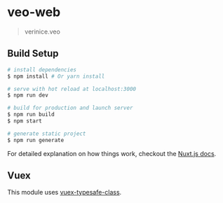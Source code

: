 # veo-web

> verinice.veo

## Build Setup

```bash
# install dependencies
$ npm install # Or yarn install

# serve with hot reload at localhost:3000
$ npm run dev

# build for production and launch server
$ npm run build
$ npm start

# generate static project
$ npm run generate
```

For detailed explanation on how things work, checkout the [Nuxt.js docs](https://github.com/nuxt/nuxt.js).

## Vuex

This module uses [vuex-typesafe-class](https://github.com/cpmsys/vuex-typesafe-class).
